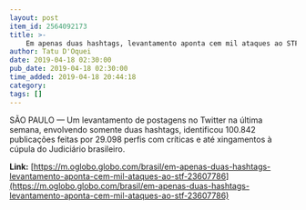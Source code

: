 ```yaml
---
layout: post
item_id: 2564092173
title: >-
    Em apenas duas hashtags, levantamento aponta cem mil ataques ao STF
author: Tatu D'Oquei
date: 2019-04-18 02:30:00
pub_date: 2019-04-18 02:30:00
time_added: 2019-04-18 20:44:18
category: 
tags: []
---
```


SÃO PAULO — Um levantamento de postagens no Twitter na última semana, envolvendo somente duas hashtags, identificou 100.842 publicações feitas por 29.098 perfis com críticas e até xingamentos à cúpula do Judiciário brasileiro.

**Link:** [https://m.oglobo.globo.com/brasil/em-apenas-duas-hashtags-levantamento-aponta-cem-mil-ataques-ao-stf-23607786](https://m.oglobo.globo.com/brasil/em-apenas-duas-hashtags-levantamento-aponta-cem-mil-ataques-ao-stf-23607786)

